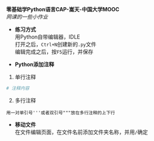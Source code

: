 **零基础学Python语言CAP-嵩天-中国大学MOOC**    
*网课的一些小作业*

- **练习方式**  
用Python自带编辑器，IDLE  
打开之后，`Ctrl+N`创建新的`.py`文件  
编辑完成之后，按`F5`运行，并保存

- **Python添加注释**
1. 单行注释
```Python
# 注释内容
```
2. 多行注释
```
用一对单引号'''或者双引号"""放在多行注释的上下行
```

- **移动文件**  
在文件编辑页面，在文件名前添加文件夹名称，并用`/`确定
